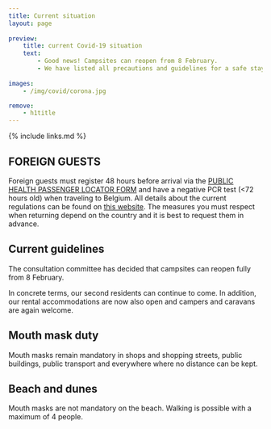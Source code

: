 ```yaml
---
title: Current situation
layout: page
    
preview:
    title: current Covid-19 situation
    text:
        - Good news! Campsites can reopen from 8 February.
        - We have listed all precautions and guidelines for a safe stay.
        
images: 
    - /img/covid/corona.jpg

remove:
    - h1title
---
```


{% include links.md %}

## FOREIGN GUESTS
Foreign guests must register 48 hours before arrival via the [PUBLIC HEALTH PASSENGER LOCATOR FORM](https://travel.info-coronavirus.be/public-health-passenger-locator-form) and have a negative PCR test (<72 hours old) when traveling to Belgium.
All details about the current regulations can be found on [this website](https://www.info-coronavirus.be/en/travels/).
The measures you must respect when returning depend on the country and it is best to request them in advance.

## Current guidelines
The consultation committee has decided that campsites can reopen fully from 8 February.

In concrete terms, our second residents can continue to come. In addition, our rental accommodations are now also open and campers and caravans are again welcome.

## Mouth mask duty
Mouth masks remain mandatory in shops and shopping streets, public buildings, public transport and everywhere where no distance can be kept.

## Beach and dunes
Mouth masks are not mandatory on the beach. Walking is possible with a maximum of 4 people.
